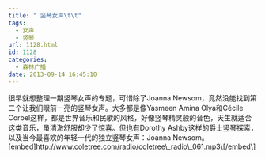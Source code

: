 ```yaml
---
title: " 竖琴女声\t\t"
tags:
  - 女声
  - 竖琴
url: 1128.html
id: 1128
categories:
  - 森林广播
date: 2013-09-14 16:45:10
---
```


很早就想整理一期竖琴女声的专题，可惜除了Joanna Newsom，竟然没能找到第二个让我们眼前一亮的竖琴女声。大多都是像Yasmeen Amina Olya和Cécile Corbel这样，都是世界音乐和民歌的风格，好像竖琴精灵般的音色，天生就适合这类音乐，虽清澈舒服却少了惊喜。但也有Dorothy Ashby这样的爵士竖琴探索，以及当今最喜欢的年轻一代的独立竖琴女声：Joanna Newsom。   \[embed\]http://www.coletree.com/radio/coletree\_radio\_061.mp3\[/embed\]